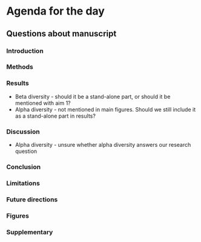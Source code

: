 # Agenda for the day

## Questions about manuscript
### Introduction
### Methods
### Results
* Beta diversity - should it be a stand-alone part, or should it be mentioned with aim 1?
* Alpha diversity - not mentioned in main figures. Should we still include it as a stand-alone part in results?
### Discussion
  * Alpha diversity - unsure whether alpha diversity answers our research question
### Conclusion
### Limitations
### Future directions
### Figures
### Supplementary
